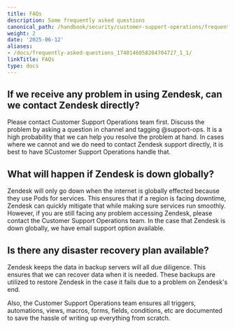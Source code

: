 ```yaml
---
title: FAQs
description: Some frequently asked questions
canonical_path: /handbook/security/customer-support-operations/frequently-asked-questions/
weight: 2
date: '2025-06-12'
aliases:
- /docs/frequently-asked-questions_1748146058204704727_1_1/
linkTitle: FAQs
type: docs
---
```


## If we receive any problem in using Zendesk, can we contact Zendesk directly?

Please contact Customer Support Operations team first. Discuss the problem by asking a question in channel and tagging @support-ops. It is a high probability that we can help you resolve the problem at hand. In cases where we cannot and we do need to contact Zendesk support directly, it is best to have SCustomer Support Operations handle that.

## What will happen if Zendesk is down globally?

Zendesk will only go down when the internet is globally effected because they use Pods for services. This ensures that if a region is facing downtime, Zendesk can quickly mitigate that while making sure services run smoothly. However, if you are still facing any problem accessing Zendesk, please contact the Customer Support Operations team. In the case that Zendesk is down globally, we have email support option available.

## Is there any disaster recovery plan available?

Zendesk keeps the data in backup servers will all due diligence. This ensures that we can recover data when it is needed. These backups are utilized to restore Zendesk in the case it fails due to a problem on Zendesk's end.

Also, the Customer Support Operations team ensures all triggers, automations, views, macros, forms, fields, conditions, etc are documented to save the hassle of writing up everything from scratch.
